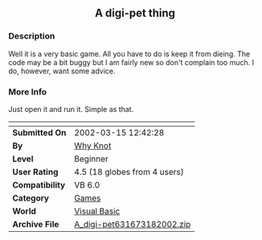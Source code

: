 ﻿<div align="center">

## A digi\-pet thing


</div>

### Description

Well it is a very basic game. All you have to do is keep it from dieing. The code may be a bit buggy but I am fairly new so don't complain too much. I do, however, want some advice.
 
### More Info
 
Just open it and run it. Simple as that.


<span>             |<span>
---                |---
**Submitted On**   |2002-03-15 12:42:28
**By**             |[Why Knot](https://github.com/Planet-Source-Code/PSCIndex/blob/master/ByAuthor/why-knot.md)
**Level**          |Beginner
**User Rating**    |4.5 (18 globes from 4 users)
**Compatibility**  |VB 6\.0
**Category**       |[Games](https://github.com/Planet-Source-Code/PSCIndex/blob/master/ByCategory/games__1-38.md)
**World**          |[Visual Basic](https://github.com/Planet-Source-Code/PSCIndex/blob/master/ByWorld/visual-basic.md)
**Archive File**   |[A\_digi\-pet631673182002\.zip](https://github.com/Planet-Source-Code/why-knot-a-digi-pet-thing__1-32786/archive/master.zip)








